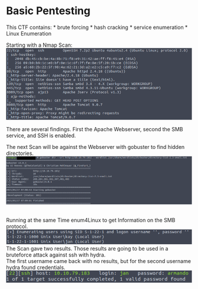 # Basic Pentesting
This CTF contains:
    * brute forcing 
    * hash cracking 
    * service enumeration
    * Linux Enumeration

Starting with a Nmap Scan:<br>
![nmap scan](Images/ports.PNG)<br>

There are several findings. First the Apache Webserver, second the SMB service, and SSH is enabled. <br>

The next Scan will be against the Webserver with gobuster to find hidden directories.<br>
![gobuster scan](Images/gobuster.PNG)<br><br>

Running at the same Time enum4Linux to get Information on the SMB protocol.<br>
![enum4linux](Images/enum4linux.PNG)<br>
The Scan gave two results. Those results are going to be used in a bruteforce attack against ssh with hydra.<br>
The first username came back with no results, but for the second username hydra found credentials.<br>
![hydra](Images/hydra.PNG)<br>


